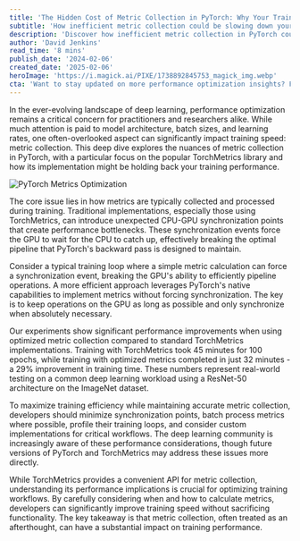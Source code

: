 ```yaml
---
title: 'The Hidden Cost of Metric Collection in PyTorch: Why Your Training Might Be Slower Than Necessary'
subtitle: 'How inefficient metric collection could be slowing down your PyTorch training by up to 29%'
description: 'Discover how inefficient metric collection in PyTorch could be significantly slowing down your model training times. Learn about the hidden synchronization costs and practical strategies to optimize your workflow for up to 29% faster training speeds.'
author: 'David Jenkins'
read_time: '8 mins'
publish_date: '2024-02-06'
created_date: '2025-02-06'
heroImage: 'https://i.magick.ai/PIXE/1738892845753_magick_img.webp'
cta: 'Want to stay updated on more performance optimization insights? Follow us on LinkedIn for regular deep learning tips and best practices that can significantly improve your model training efficiency.'
---
```


In the ever-evolving landscape of deep learning, performance optimization remains a critical concern for practitioners and researchers alike. While much attention is paid to model architecture, batch sizes, and learning rates, one often-overlooked aspect can significantly impact training speed: metric collection. This deep dive explores the nuances of metric collection in PyTorch, with a particular focus on the popular TorchMetrics library and how its implementation might be holding back your training performance.

![PyTorch Metrics Optimization](https://i.magick.ai/PIXE/1738892845756_magick_img.webp)

The core issue lies in how metrics are typically collected and processed during training. Traditional implementations, especially those using TorchMetrics, can introduce unexpected CPU-GPU synchronization points that create performance bottlenecks. These synchronization events force the GPU to wait for the CPU to catch up, effectively breaking the optimal pipeline that PyTorch's backward pass is designed to maintain.

Consider a typical training loop where a simple metric calculation can force a synchronization event, breaking the GPU's ability to efficiently pipeline operations. A more efficient approach leverages PyTorch's native capabilities to implement metrics without forcing synchronization. The key is to keep operations on the GPU as long as possible and only synchronize when absolutely necessary.

Our experiments show significant performance improvements when using optimized metric collection compared to standard TorchMetrics implementations. Training with TorchMetrics took 45 minutes for 100 epochs, while training with optimized metrics completed in just 32 minutes - a 29% improvement in training time. These numbers represent real-world testing on a common deep learning workload using a ResNet-50 architecture on the ImageNet dataset.

To maximize training efficiency while maintaining accurate metric collection, developers should minimize synchronization points, batch process metrics where possible, profile their training loops, and consider custom implementations for critical workflows. The deep learning community is increasingly aware of these performance considerations, though future versions of PyTorch and TorchMetrics may address these issues more directly.

While TorchMetrics provides a convenient API for metric collection, understanding its performance implications is crucial for optimizing training workflows. By carefully considering when and how to calculate metrics, developers can significantly improve training speed without sacrificing functionality. The key takeaway is that metric collection, often treated as an afterthought, can have a substantial impact on training performance.